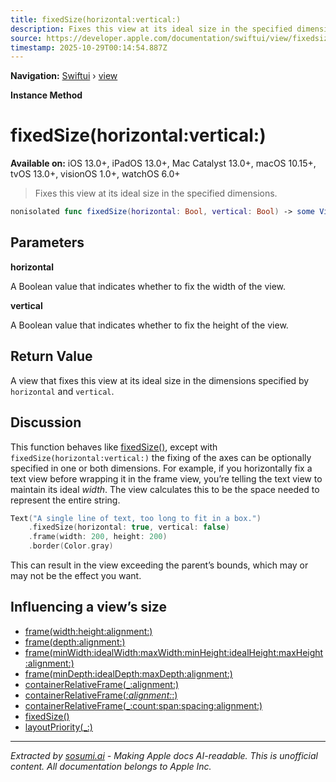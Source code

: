 ```yaml
---
title: fixedSize(horizontal:vertical:)
description: Fixes this view at its ideal size in the specified dimensions.
source: https://developer.apple.com/documentation/swiftui/view/fixedsize(horizontal:vertical:)
timestamp: 2025-10-29T00:14:54.887Z
---
```


**Navigation:** [Swiftui](/documentation/swiftui) › [view](/documentation/swiftui/view)

**Instance Method**

# fixedSize(horizontal:vertical:)

**Available on:** iOS 13.0+, iPadOS 13.0+, Mac Catalyst 13.0+, macOS 10.15+, tvOS 13.0+, visionOS 1.0+, watchOS 6.0+

> Fixes this view at its ideal size in the specified dimensions.

```swift
nonisolated func fixedSize(horizontal: Bool, vertical: Bool) -> some View
```

## Parameters

**horizontal**

A Boolean value that indicates whether to fix the width of the view.



**vertical**

A Boolean value that indicates whether to fix the height of the view.



## Return Value

A view that fixes this view at its ideal size in the dimensions specified by `horizontal` and `vertical`.

## Discussion

This function behaves like [fixedSize()](/documentation/swiftui/view/fixedsize()), except with `fixedSize(horizontal:vertical:)` the fixing of the axes can be optionally specified in one or both dimensions. For example, if you horizontally fix a text view before wrapping it in the frame view, you’re telling the text view to maintain its ideal *width*. The view calculates this to be the space needed to represent the entire string.

```swift
Text("A single line of text, too long to fit in a box.")
    .fixedSize(horizontal: true, vertical: false)
    .frame(width: 200, height: 200)
    .border(Color.gray)
```

This can result in the view exceeding the parent’s bounds, which may or may not be the effect you want.



## Influencing a view’s size

- [frame(width:height:alignment:)](/documentation/swiftui/view/frame(width:height:alignment:))
- [frame(depth:alignment:)](/documentation/swiftui/view/frame(depth:alignment:))
- [frame(minWidth:idealWidth:maxWidth:minHeight:idealHeight:maxHeight:alignment:)](/documentation/swiftui/view/frame(minwidth:idealwidth:maxwidth:minheight:idealheight:maxheight:alignment:))
- [frame(minDepth:idealDepth:maxDepth:alignment:)](/documentation/swiftui/view/frame(mindepth:idealdepth:maxdepth:alignment:))
- [containerRelativeFrame(_:alignment:)](/documentation/swiftui/view/containerrelativeframe(_:alignment:))
- [containerRelativeFrame(_:alignment:_:)](/documentation/swiftui/view/containerrelativeframe(_:alignment:_:))
- [containerRelativeFrame(_:count:span:spacing:alignment:)](/documentation/swiftui/view/containerrelativeframe(_:count:span:spacing:alignment:))
- [fixedSize()](/documentation/swiftui/view/fixedsize())
- [layoutPriority(_:)](/documentation/swiftui/view/layoutpriority(_:))

---

*Extracted by [sosumi.ai](https://sosumi.ai) - Making Apple docs AI-readable.*
*This is unofficial content. All documentation belongs to Apple Inc.*
